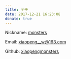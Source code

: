 ```yaml
---
title: 关于
date: 2017-12-21 16:23:08
donate: true
---
```


Nickname: [monsters]()

Email: [xiaopeng__w@163.com]()

Github: [xiaopengmonsters](https://github.com/xiaopengmonsters)
